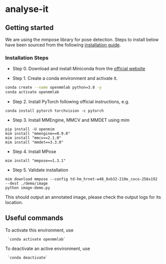 # analyse-it

## Getting started

We are using the mmpose library for pose detection.  Steps to install below have been sourced from the following [installation guide](https://mmpose.readthedocs.io/en/latest/installation.html).

### Installation Steps

- Step 0. Download and install Miniconda from the [official website](https://docs.anaconda.com/miniconda/)

- Step 1. Create a conda environment and activate it.

```bash
conda create --name openmmlab python=3.8 -y
conda activate openmmlab
```

- Step 2. Install PyTorch following official instructions, e.g.

```shell
conda install pytorch torchvision -c pytorch
```

- Step 3. Install MMEngine, MMCV and MMDET using mim

```shell
pip install -U openmim
mim install "mmengine==0.9.0"
mim install "mmcv==2.1.0"
mim install "mmdet==3.3.0"
```

- Step 4. Install MPose

```shell
mim install "mmpose==1.3.1"
```

- Step 5. Validate installation

```shell
mim download mmpose --config td-hm_hrnet-w48_8xb32-210e_coco-256x192  --dest ./demo/image
python image-demo.py
```

This should output an annotated image, please check the output logs for its location.

## Useful commands

To activate this environment, use                                                                                                                                                                           
                                                                                                                                                                                                             
     `conda activate openmmlab`                                                                                                                                                                              
                                                                                                                                                                                                             
To deactivate an active environment, use                                                                                                                                                                    
                                                                                                                                                                                                             
     `conda deactivate`